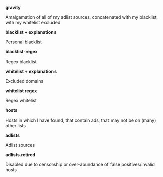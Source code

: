**gravity**

Amalgamation of all of my adlist sources, concatenated with my blacklist, with my whitelist excluded


**blacklist + explanations**

Personal blacklist


**blacklist-regex**

Regex blacklist


**whitelist + explanations**

Excluded domains


**whitelist regex**

Regex whitelist


**hosts**

Hosts in which I have found, that contain ads, that may not be on (many) other lists


**adlists**

Adlist sources


**adlists.retired**

Disabled due to censorship or over-abundance of false positives/invalid hosts
